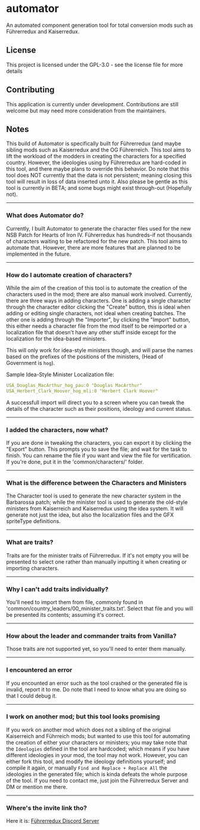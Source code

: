 # automator

An automated component generation tool for total conversion mods such as Führerredux and Kaiserredux.

## License

This project is licensed under the GPL-3.0 - see the license file for more details

## Contributing

This application is currently under development. Contributions are still welcome but may need more consideration from the maintainers.

## Notes

This build of Automator is specifically built for Führerredux (and maybe
sibling mods such as Kaiserredux and the OG Führerreich. This tool aims
to lift the workload of the modders in creating the characters for a
specified country. However, the ideologies using by Führerredux are hard-coded
in this tool, and there maybe plans to override this behavior. Do note that
this tool does NOT currently that the data is not persistent; meaning closing
this tool will result in loss of data inserted unto it. Also please be gentle
as this tool is currently in BETA; and some bugs might exist through-out
(Hopefully not).

---

### What does Automator do?

Currently, I built Automator to generate the character files used for the
new NSB Patch for Hearts of Iron IV. Führerredux has hundreds-if not thousands
of characters waiting to be refactored for the new patch. This tool aims to
automate that. However, there are more features that are planned to be
implemented in the future.

---

### How do I automate creation of characters?

While the aim of the creation of this tool is to automate the creation of the
characters used in the mod; there are also manual work involved. Currently,
there are three ways in adding characters. One is adding a single character
through the character editor clicking the "Create" button, this is ideal when
adding or editing single characters, not ideal when creating batches.
The other one is adding through the "Importer", by clicking the "Import" button,
this either needs a character file from the mod itself to be reimported or a
localization file that doesn't have any other stuff inside except for the
localization for the idea-based ministers.

This will only work for idea-style ministers though, and will parse the names based
on the prefixes of the positions of the ministers, (Head of Government is `hog`).

Sample Idea-Style Minister Localization file:

```yaml
USA_Douglas_MacArthur_hog_pau:0 "Douglas MacArthur"
USA_Herbert_Clark_Hoover_hog_mli:0 "Herbert Clark Hoover"
```

A successfull import will direct you to a screen where you can tweak the details
of the character such as their positions, ideology and current status.

---

### I added the characters, now what?

If you are done in tweaking the characters, you can export it by clicking the
"Export" button. This prompts you to save the file; and wait for the task to
finish. You can rename the file if you want and view the file for vertification.
If you're done, put it in the 'common/characters/' folder.

---

### What is the difference between the Characters and Ministers

The Character tool is used to generate the new character system in the Barbarossa
patch; while the minister tool is used to generate the old-style ministers from
Kaiserreich and Kaiserredux using the idea system. It will generate not just the
idea, but also the localization files and the GFX spriteType definitions.

---

### What are traits?

Traits are for the minister traits of Führerredux. If it's not empty you will
be presented to select one rather than manually inputting it when creating or
importing characters.

---

### Why I can't add traits individually?

You'll need to import them from file, commonly found in 'common/country_leaders/00_minister_traits.txt'.
Select that file and you will be presented its contents; assuming it's correct.

---

### How about the leader and commander traits from Vanilla?

Those traits are not supported yet, so you'll need to enter them manually.

---

### I encountered an error

If you encounted an error such as the tool crashed or the generated file is
invalid, report it to me. Do note that I need to know what you are doing so
that I could debug it.

---

### I work on another mod; but this tool looks promising

If you work on another mod which does not a sibling of the original Kaiserreich
and Führreich mods; but wanted to use this tool for automating the creation of
either your characters or ministers; you may take note that the `Ideologies`
defined in the tool are hardcoded; which means if you have different ideologies
in your mod, the tool may not work. However, you can either fork this tool, and
modify the ideology definitions yourself; and compile it again, or manually
`Find and Replace + Replace All` the ideologies in the generated file; which is
kinda defeats the whole purpose of the tool. If you need to contact me, just
join the Führerredux Server and DM or mention me there.

---

### Where's the invite link tho?

Here it is: [Führerredux Discord Server](https://discord.gg/dVT7bHNVgY)
